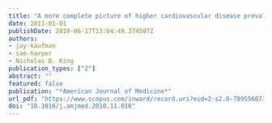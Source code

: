 ```yaml
---
title: "A more complete picture of higher cardiovascular disease prevalence among blacks compared to whites"
date: 2011-01-01
publishDate: 2019-06-17T13:04:49.374507Z
authors: 
- jay-kaufman
- sam-harper
- Nicholas B. King
publication_types: ["2"]
abstract: ""
featured: false
publication: "*American Journal of Medicine*"
url_pdf: "https://www.scopus.com/inward/record.uri?eid=2-s2.0-79955607353&doi=10.1016%2fj.amjmed.2010.11.016&partnerID=40&md5=2dd3f4d89e76bc10e8c1f1abac41d48f"
doi: "10.1016/j.amjmed.2010.11.016"
---
```



